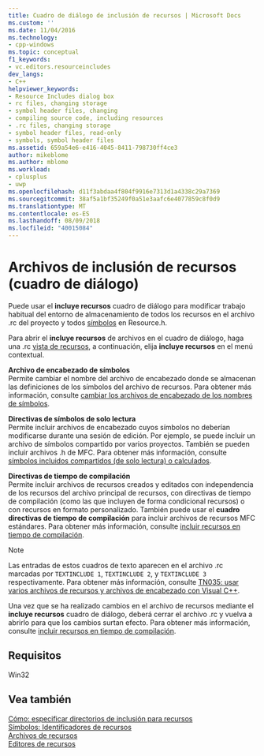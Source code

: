 ```yaml
---
title: Cuadro de diálogo de inclusión de recursos | Microsoft Docs
ms.custom: ''
ms.date: 11/04/2016
ms.technology:
- cpp-windows
ms.topic: conceptual
f1_keywords:
- vc.editors.resourceincludes
dev_langs:
- C++
helpviewer_keywords:
- Resource Includes dialog box
- rc files, changing storage
- symbol header files, changing
- compiling source code, including resources
- .rc files, changing storage
- symbol header files, read-only
- symbols, symbol header files
ms.assetid: 659a54e6-e416-4045-8411-798730ff4ce3
author: mikeblome
ms.author: mblome
ms.workload:
- cplusplus
- uwp
ms.openlocfilehash: d11f3abdaa4f804f9916e7313d1a4338c29a7369
ms.sourcegitcommit: 38af5a1bf35249f0a51e3aafc6e4077859c8f0d9
ms.translationtype: MT
ms.contentlocale: es-ES
ms.lasthandoff: 08/09/2018
ms.locfileid: "40015084"
---
```

# <a name="resource-includes-dialog-box"></a>Archivos de inclusión de recursos (cuadro de diálogo)
Puede usar el **incluye recursos** cuadro de diálogo para modificar trabajo habitual del entorno de almacenamiento de todos los recursos en el archivo .rc del proyecto y todos [símbolos](../windows/symbols-resource-identifiers.md) en Resource.h.  
  
 Para abrir el **incluye recursos** de archivos en el cuadro de diálogo, haga una .rc [vista de recursos](../windows/resource-view-window.md), a continuación, elija **incluye recursos** en el menú contextual.  
  
 **Archivo de encabezado de símbolos**  
 Permite cambiar el nombre del archivo de encabezado donde se almacenan las definiciones de los símbolos del archivo de recursos. Para obtener más información, consulte [cambiar los archivos de encabezado de los nombres de símbolos](../windows/changing-the-names-of-symbol-header-files.md).  
  
 **Directivas de símbolos de solo lectura**  
 Permite incluir archivos de encabezado cuyos símbolos no deberían modificarse durante una sesión de edición. Por ejemplo, se puede incluir un archivo de símbolos compartido por varios proyectos. También se pueden incluir archivos .h de MFC. Para obtener más información, consulte [símbolos incluidos compartidos (de solo lectura) o calculados](../windows/including-shared-read-only-or-calculated-symbols.md).  
  
 **Directivas de tiempo de compilación**  
 Permite incluir archivos de recursos creados y editados con independencia de los recursos del archivo principal de recursos, con directivas de tiempo de compilación (como las que incluyen de forma condicional recursos) o con recursos en formato personalizado. También puede usar el **cuadro directivas de tiempo de compilación** para incluir archivos de recursos MFC estándares. Para obtener más información, consulte [incluir recursos en tiempo de compilación](../windows/how-to-include-resources-at-compile-time.md).  
  
> [!NOTE]
>  Las entradas de estos cuadros de texto aparecen en el archivo .rc marcadas por `TEXTINCLUDE 1`, `TEXTINCLUDE 2`, y `TEXTINCLUDE 3` respectivamente. Para obtener más información, consulte [TN035: usar varios archivos de recursos y archivos de encabezado con Visual C++](../mfc/tn035-using-multiple-resource-files-and-header-files-with-visual-cpp.md).  
  
 Una vez que se ha realizado cambios en el archivo de recursos mediante el **incluye recursos** cuadro de diálogo, deberá cerrar el archivo .rc y vuelva a abrirlo para que los cambios surtan efecto. Para obtener más información, consulte [incluir recursos en tiempo de compilación](../windows/how-to-include-resources-at-compile-time.md).  
  
## <a name="requirements"></a>Requisitos  
 Win32  
  
## <a name="see-also"></a>Vea también  
 [Cómo: especificar directorios de inclusión para recursos](../windows/how-to-specify-include-directories-for-resources.md)   
 [Símbolos: Identificadores de recursos](../windows/symbols-resource-identifiers.md)   
 [Archivos de recursos](../windows/resource-files-visual-studio.md)   
 [Editores de recursos](../windows/resource-editors.md)